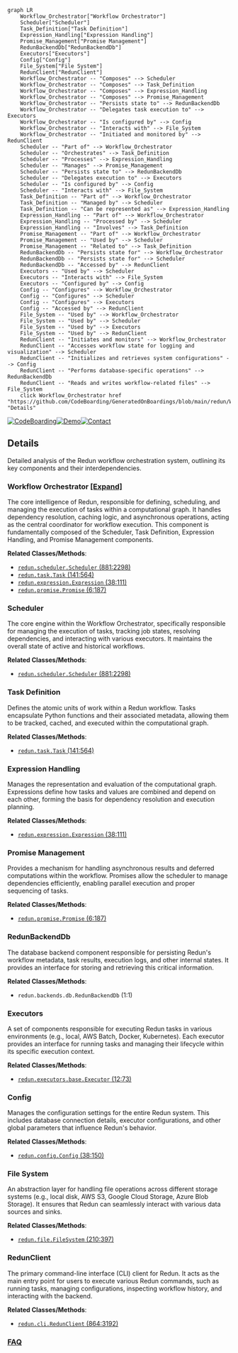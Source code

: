 ```mermaid
graph LR
    Workflow_Orchestrator["Workflow Orchestrator"]
    Scheduler["Scheduler"]
    Task_Definition["Task Definition"]
    Expression_Handling["Expression Handling"]
    Promise_Management["Promise Management"]
    RedunBackendDb["RedunBackendDb"]
    Executors["Executors"]
    Config["Config"]
    File_System["File System"]
    RedunClient["RedunClient"]
    Workflow_Orchestrator -- "Composes" --> Scheduler
    Workflow_Orchestrator -- "Composes" --> Task_Definition
    Workflow_Orchestrator -- "Composes" --> Expression_Handling
    Workflow_Orchestrator -- "Composes" --> Promise_Management
    Workflow_Orchestrator -- "Persists state to" --> RedunBackendDb
    Workflow_Orchestrator -- "Delegates task execution to" --> Executors
    Workflow_Orchestrator -- "Is configured by" --> Config
    Workflow_Orchestrator -- "Interacts with" --> File_System
    Workflow_Orchestrator -- "Initiated and monitored by" --> RedunClient
    Scheduler -- "Part of" --> Workflow_Orchestrator
    Scheduler -- "Orchestrates" --> Task_Definition
    Scheduler -- "Processes" --> Expression_Handling
    Scheduler -- "Manages" --> Promise_Management
    Scheduler -- "Persists state to" --> RedunBackendDb
    Scheduler -- "Delegates execution to" --> Executors
    Scheduler -- "Is configured by" --> Config
    Scheduler -- "Interacts with" --> File_System
    Task_Definition -- "Part of" --> Workflow_Orchestrator
    Task_Definition -- "Managed by" --> Scheduler
    Task_Definition -- "Can be represented as" --> Expression_Handling
    Expression_Handling -- "Part of" --> Workflow_Orchestrator
    Expression_Handling -- "Processed by" --> Scheduler
    Expression_Handling -- "Involves" --> Task_Definition
    Promise_Management -- "Part of" --> Workflow_Orchestrator
    Promise_Management -- "Used by" --> Scheduler
    Promise_Management -- "Related to" --> Task_Definition
    RedunBackendDb -- "Persists state for" --> Workflow_Orchestrator
    RedunBackendDb -- "Persists state for" --> Scheduler
    RedunBackendDb -- "Accessed by" --> RedunClient
    Executors -- "Used by" --> Scheduler
    Executors -- "Interacts with" --> File_System
    Executors -- "Configured by" --> Config
    Config -- "Configures" --> Workflow_Orchestrator
    Config -- "Configures" --> Scheduler
    Config -- "Configures" --> Executors
    Config -- "Accessed by" --> RedunClient
    File_System -- "Used by" --> Workflow_Orchestrator
    File_System -- "Used by" --> Scheduler
    File_System -- "Used by" --> Executors
    File_System -- "Used by" --> RedunClient
    RedunClient -- "Initiates and monitors" --> Workflow_Orchestrator
    RedunClient -- "Accesses workflow state for logging and visualization" --> Scheduler
    RedunClient -- "Initializes and retrieves system configurations" --> Config
    RedunClient -- "Performs database-specific operations" --> RedunBackendDb
    RedunClient -- "Reads and writes workflow-related files" --> File_System
    click Workflow_Orchestrator href "https://github.com/CodeBoarding/GeneratedOnBoardings/blob/main/redun/Workflow_Orchestrator.md" "Details"
```

[![CodeBoarding](https://img.shields.io/badge/Generated%20by-CodeBoarding-9cf?style=flat-square)](https://github.com/CodeBoarding/GeneratedOnBoardings)[![Demo](https://img.shields.io/badge/Try%20our-Demo-blue?style=flat-square)](https://www.codeboarding.org/demo)[![Contact](https://img.shields.io/badge/Contact%20us%20-%20contact@codeboarding.org-lightgrey?style=flat-square)](mailto:contact@codeboarding.org)

## Details

Detailed analysis of the Redun workflow orchestration system, outlining its key components and their interdependencies.

### Workflow Orchestrator [[Expand]](./Workflow_Orchestrator.md)
The core intelligence of Redun, responsible for defining, scheduling, and managing the execution of tasks within a computational graph. It handles dependency resolution, caching logic, and asynchronous operations, acting as the central coordinator for workflow execution. This component is fundamentally composed of the Scheduler, Task Definition, Expression Handling, and Promise Management components.


**Related Classes/Methods**:

- <a href="https://github.com/insitro/redun/redun/scheduler.py#L881-L2298" target="_blank" rel="noopener noreferrer">`redun.scheduler.Scheduler` (881:2298)</a>
- <a href="https://github.com/insitro/redun/redun/task.py#L141-L564" target="_blank" rel="noopener noreferrer">`redun.task.Task` (141:564)</a>
- <a href="https://github.com/insitro/redun/redun/expression.py#L38-L111" target="_blank" rel="noopener noreferrer">`redun.expression.Expression` (38:111)</a>
- <a href="https://github.com/insitro/redun/redun/promise.py#L6-L187" target="_blank" rel="noopener noreferrer">`redun.promise.Promise` (6:187)</a>


### Scheduler
The core engine within the Workflow Orchestrator, specifically responsible for managing the execution of tasks, tracking job states, resolving dependencies, and interacting with various executors. It maintains the overall state of active and historical workflows.


**Related Classes/Methods**:

- <a href="https://github.com/insitro/redun/redun/scheduler.py#L881-L2298" target="_blank" rel="noopener noreferrer">`redun.scheduler.Scheduler` (881:2298)</a>


### Task Definition
Defines the atomic units of work within a Redun workflow. Tasks encapsulate Python functions and their associated metadata, allowing them to be tracked, cached, and executed within the computational graph.


**Related Classes/Methods**:

- <a href="https://github.com/insitro/redun/redun/task.py#L141-L564" target="_blank" rel="noopener noreferrer">`redun.task.Task` (141:564)</a>


### Expression Handling
Manages the representation and evaluation of the computational graph. Expressions define how tasks and values are combined and depend on each other, forming the basis for dependency resolution and execution planning.


**Related Classes/Methods**:

- <a href="https://github.com/insitro/redun/redun/expression.py#L38-L111" target="_blank" rel="noopener noreferrer">`redun.expression.Expression` (38:111)</a>


### Promise Management
Provides a mechanism for handling asynchronous results and deferred computations within the workflow. Promises allow the scheduler to manage dependencies efficiently, enabling parallel execution and proper sequencing of tasks.


**Related Classes/Methods**:

- <a href="https://github.com/insitro/redun/redun/promise.py#L6-L187" target="_blank" rel="noopener noreferrer">`redun.promise.Promise` (6:187)</a>


### RedunBackendDb
The database backend component responsible for persisting Redun's workflow metadata, task results, execution logs, and other internal states. It provides an interface for storing and retrieving this critical information.


**Related Classes/Methods**:

- `redun.backends.db.RedunBackendDb` (1:1)


### Executors
A set of components responsible for executing Redun tasks in various environments (e.g., local, AWS Batch, Docker, Kubernetes). Each executor provides an interface for running tasks and managing their lifecycle within its specific execution context.


**Related Classes/Methods**:

- <a href="https://github.com/insitro/redun/redun/executors/base.py#L12-L73" target="_blank" rel="noopener noreferrer">`redun.executors.base.Executor` (12:73)</a>


### Config
Manages the configuration settings for the entire Redun system. This includes database connection details, executor configurations, and other global parameters that influence Redun's behavior.


**Related Classes/Methods**:

- <a href="https://github.com/insitro/redun/redun/config.py#L38-L150" target="_blank" rel="noopener noreferrer">`redun.config.Config` (38:150)</a>


### File System
An abstraction layer for handling file operations across different storage systems (e.g., local disk, AWS S3, Google Cloud Storage, Azure Blob Storage). It ensures that Redun can seamlessly interact with various data sources and sinks.


**Related Classes/Methods**:

- <a href="https://github.com/insitro/redun/redun/file.py#L210-L397" target="_blank" rel="noopener noreferrer">`redun.file.FileSystem` (210:397)</a>


### RedunClient
The primary command-line interface (CLI) client for Redun. It acts as the main entry point for users to execute various Redun commands, such as running tasks, managing configurations, inspecting workflow history, and interacting with the backend.


**Related Classes/Methods**:

- <a href="https://github.com/insitro/redun/redun/cli.py#L864-L3192" target="_blank" rel="noopener noreferrer">`redun.cli.RedunClient` (864:3192)</a>




### [FAQ](https://github.com/CodeBoarding/GeneratedOnBoardings/tree/main?tab=readme-ov-file#faq)